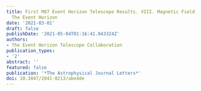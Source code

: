 ```yaml
---
title: First M87 Event Horizon Telescope Results. VIII. Magnetic Field Structure near
  The Event Horizon
date: '2021-03-01'
draft: false
publishDate: '2021-05-04T01:16:41.043324Z'
authors:
- The Event Horizon Telescope Collaboration
publication_types:
- '2'
abstract: ''
featured: false
publication: '*The Astrophysical Journal Letters*'
doi: 10.3847/2041-8213/abe4de
---
```

